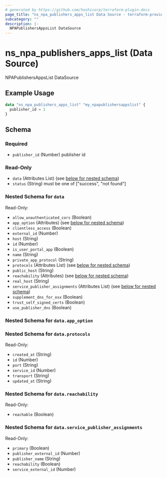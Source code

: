 ```yaml
---
# generated by https://github.com/hashicorp/terraform-plugin-docs
page_title: "ns_npa_publishers_apps_list Data Source - terraform-provider-ns"
subcategory: ""
description: |-
  NPAPublishersAppsList DataSource
---
```


# ns_npa_publishers_apps_list (Data Source)

NPAPublishersAppsList DataSource

## Example Usage

```terraform
data "ns_npa_publishers_apps_list" "my_npapublishersappslist" {
  publisher_id = 1
}
```

<!-- schema generated by tfplugindocs -->
## Schema

### Required

- `publisher_id` (Number) publisher id

### Read-Only

- `data` (Attributes List) (see [below for nested schema](#nestedatt--data))
- `status` (String) must be one of ["success", "not found"]

<a id="nestedatt--data"></a>
### Nested Schema for `data`

Read-Only:

- `allow_unauthenticated_cors` (Boolean)
- `app_option` (Attributes) (see [below for nested schema](#nestedatt--data--app_option))
- `clientless_access` (Boolean)
- `external_id` (Number)
- `host` (String)
- `id` (Number)
- `is_user_portal_app` (Boolean)
- `name` (String)
- `private_app_protocol` (String)
- `protocols` (Attributes List) (see [below for nested schema](#nestedatt--data--protocols))
- `public_host` (String)
- `reachability` (Attributes) (see [below for nested schema](#nestedatt--data--reachability))
- `real_host` (String)
- `service_publisher_assignments` (Attributes List) (see [below for nested schema](#nestedatt--data--service_publisher_assignments))
- `supplement_dns_for_osx` (Boolean)
- `trust_self_signed_certs` (Boolean)
- `use_publisher_dns` (Boolean)

<a id="nestedatt--data--app_option"></a>
### Nested Schema for `data.app_option`


<a id="nestedatt--data--protocols"></a>
### Nested Schema for `data.protocols`

Read-Only:

- `created_at` (String)
- `id` (Number)
- `port` (String)
- `service_id` (Number)
- `transport` (String)
- `updated_at` (String)


<a id="nestedatt--data--reachability"></a>
### Nested Schema for `data.reachability`

Read-Only:

- `reachable` (Boolean)


<a id="nestedatt--data--service_publisher_assignments"></a>
### Nested Schema for `data.service_publisher_assignments`

Read-Only:

- `primary` (Boolean)
- `publisher_external_id` (Number)
- `publisher_name` (String)
- `reachability` (Boolean)
- `service_external_id` (Number)


